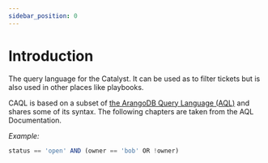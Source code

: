 ```yaml
---
sidebar_position: 0
---
```


# Introduction

The query language for the Catalyst. It can be used as to filter tickets but is also used in other places like playbooks.

CAQL is based on a subset of [the ArangoDB Query Language (AQL)](https://www.arangodb.com/docs/stable/aql/) and shares 
some of its syntax. The following chapters are taken from the AQL Documentation. 

_Example:_
```js
status == 'open' AND (owner == 'bob' OR !owner)
```